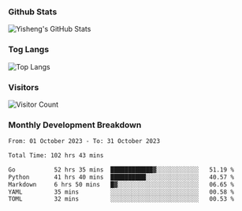 ### Github Stats
![Yisheng's GitHub Stats](https://github-readme-stats-9qabuvhk1-gongyisheng.vercel.app/api?username=gongyisheng&count_private=true&show_icons=true)
### Tog Langs
![Top Langs](https://github-readme-stats-9qabuvhk1-gongyisheng.vercel.app/api/top-langs/?username=gongyisheng&layout=compact)
### Visitors
![Visitor Count](https://profile-counter.glitch.me/gongyisheng/count.svg)
### Monthly Development Breakdown
<!--START_SECTION:waka-->

```txt
From: 01 October 2023 - To: 31 October 2023

Total Time: 102 hrs 43 mins

Go           52 hrs 35 mins  ████████████▓░░░░░░░░░░░░   51.19 %
Python       41 hrs 40 mins  ██████████░░░░░░░░░░░░░░░   40.57 %
Markdown     6 hrs 50 mins   █▓░░░░░░░░░░░░░░░░░░░░░░░   06.65 %
YAML         35 mins         ░░░░░░░░░░░░░░░░░░░░░░░░░   00.58 %
TOML         32 mins         ░░░░░░░░░░░░░░░░░░░░░░░░░   00.53 %
```

<!--END_SECTION:waka-->
